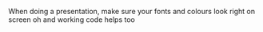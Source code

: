<!--
id: 510045800
link: http://kevinisom.info/post/510045800/when-doing-a-presentation-make-sure-your-fonts
slug: when-doing-a-presentation-make-sure-your-fonts
date: Sat Apr 10 2010 18:12:27 GMT+1200 (NZST)
raw: {"blog_name":"kevinisom","id":510045800,"post_url":"http://kevinisom.info/post/510045800/when-doing-a-presentation-make-sure-your-fonts","slug":"when-doing-a-presentation-make-sure-your-fonts","type":"text","date":"2010-04-10 06:12:27 GMT","timestamp":1270879947,"state":"published","format":"html","reblog_key":"dTDK9K3V","tags":[],"short_url":"http://tmblr.co/Zw68YyUPgve","highlighted":[],"feed_item":"http://twitter.com/kev_nz/statuses/11914452193","from_feed_id":"650289","note_count":0,"title":null,"body":"<p>When doing a presentation, make sure your fonts and colours look right on screen oh and working code helps too</p>"}
publish: 2010-04-010
tags: 
title: null
-->


When doing a presentation, make sure your fonts and colours look right
on screen oh and working code helps too


